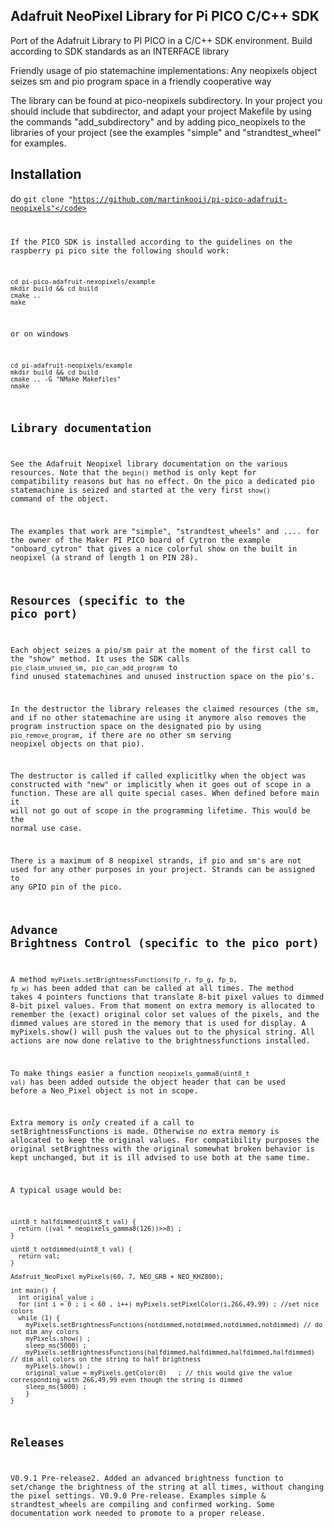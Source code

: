 ## Adafruit NeoPixel Library for Pi PICO C/C++ SDK

Port of the Adafruit Library to PI PICO in a C/C++ SDK environment.
Build according to SDK standards as an INTERFACE library

Friendly usage of pio statemachine implementations: Any neopixels object seizes sm and pio program space in a friendly cooperative way 

The library can be found at pico-neopixels subdirectory. In your project you should include that subdirector, and adapt your project Makefile by using the commands "add_subdirectory" and by adding pico_neopixels to the libraries of your project (see the examples "simple" and "strandtest_wheel" for examples. 

## Installation

do <code>git clone "https://github.com/martinkooij/pi-pico-adafruit-neopixels"</code>

If the PICO SDK is installed according to the guidelines on the raspberry pi pico site the following should work:

````
cd pi-pico-adafruit-nexopixels/example
mkdir build && cd build
cmake ..
make
````
or on windows
````
cd pi-adafruit-neopixels/example
mkdir build && cd build
cmake .. -G "NMake Makefiles"
nmake
````

## Library documentation

See the Adafruit Neopixel library documentation on the various resources. Note that the <code>begin()</code> method is only kept for compatibility reasons but has no effect. On the pico a dedicated pio statemachine is seized and started at the very first <code>show()</code> command of the object. 

The examples that work are "simple", "strandtest_wheels" and .... for the owner of the Maker PI PICO board of Cytron the example "onboard_cytron" that gives a nice colorful show on the built in neopixel (a strand of length 1 on PIN 28). 

## Resources (specific to the pico port)
Each object seizes a pio/sm pair at the moment of the first call to the "show" method. It uses the SDK calls <code>pio_claim_unused_sm</code>, <code>pio_can_add_program</code> to find unused statemachines and unused instruction space on the pio's. 

In the destructor the library releases the claimed resources (the sm, and if no other statemachine are using it anymore also removes the program instruction space on the designated pio by using <code>pio_remove_program</code>, if there are no other sm serving neopixel objects on that pio). 

The destructor is called if called explicitlky when the object was constructed with "new" or implicitly when it goes out of scope in a function. These are all quite special cases. When defined before main it will not go out of scope in the programming lifetime. This would be the normal use case. 

There is a maximum of 8 neopixel strands, if pio and sm's are not used for any other purposes in your project. Strands can be assigned to any GPIO pin of the pico. 

## Advance Brightness Control (specific to the pico port)
A method <code>myPixels.setBrightnessFunctions(fp_r, fp_g, fp_b, fp_w)</code> has been added that can be called at all times. The method takes 4 pointers functions that translate 8-bit pixel values to dimmed 8-bit pixel values. From that moment on extra memory is allocated to remember the (exact) original color set values of the pixels, and the dimmed values are stored in the memory that is used for display. A myPixels.show() will push the values out to the physical string. All actions are now done relative to the brightnessfunctions installed. 

To make things easier a function <code>neopixels_gamma8(uint8_t val)</code> has been added outside the object header that can be used before a Neo_Pixel object is not in scope. 
 
Extra memory is *only* created if a call to setBrightnessFunctions is made. Otherwise *no* extra memory is allocated to keep the original values. For compatibility purposes the original setBrightness with the original somewhat broken behavior is kept unchanged, but it is ill advised to use both at the same time.  
 
A typical usage would be:
````
uint8_t halfdimmed(uint8_t val) {
  return ((val * neopixels_gamma8(126))>>8) ;
}

uint8_t notdimmed(uint8_t val) {
  return val;
}

Adafruit_NeoPixel myPixels(60, 7, NEO_GRB + NEO_KHZ800);

int main() {
  int original_value ;
  for (int i = 0 ; i < 60 , i++) myPixels.setPixelColor(i,266,49,99) ; //set nice colors
  while (1) {
    myPixels.setBrightnessFunctions(notdimmed,notdimmed,notdimmed,notdimmed) // do not dim any colors
	myPixels.show() ;
	sleep_ms(5000) ;
    myPixels.setBrightnessFunctions(halfdimmed,halfdimmed,halfdimmed,halfdimmed) // dim all colors on the string to half brightness
	myPixels.show() ;
    original_value = myPixels.getColor(0)	; // this would give the value corresponding with 266,49,99 even though the string is dimmed
	sleep_ms(5000) ;
	}
}
````

## Releases
V0.9.1 Pre-release2. Added an advanced brightness function to set/change the brightness of the string at all times, without changing the pixel settings. 
V0.9.0 Pre-release. Examples simple & strandtest_wheels are compiling and confirmed working. Some documentation work needed to promote to a proper release. 
